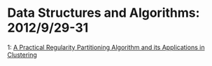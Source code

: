 # Data Structures and Algorithms: 2012/9/29-31  
1: [A Practical Regularity Partitioning Algorithm and its Applications in  Clustering](https://doi.org/10.48550/arXiv.1209.6540)  